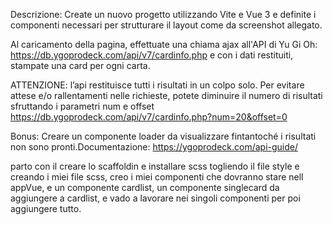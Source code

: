 Descrizione:
Create un nuovo progetto utilizzando Vite e Vue 3 e definite i componenti necessari per strutturare il layout come da screenshot allegato.

Al caricamento della pagina, effettuate una chiama ajax all'API di Yu Gi Oh: https://db.ygoprodeck.com/api/v7/cardinfo.php e con i dati restituiti, stampate una card per ogni carta.

ATTENZIONE:
l’api restituisce tutti i risultati in un colpo solo.
Per evitare attese e/o rallentamenti nelle richieste, potete diminuire il numero di risultati sfruttando i parametri num e offset
https://db.ygoprodeck.com/api/v7/cardinfo.php?num=20&offset=0

Bonus:
Creare un componente loader da visualizzare fintantoché i risultati non sono pronti.Documentazione:
https://ygoprodeck.com/api-guide/

<!-- ============================================================================================================================= -->

parto con il creare lo scaffoldin e installare scss togliendo il file style e creando i miei file scss, creo i miei componenti che dovranno stare nell appVue, e un componente cardlist, un componente singlecard da aggiungere a cardlist, e vado a lavorare nei singoli componenti per poi aggiungere tutto.